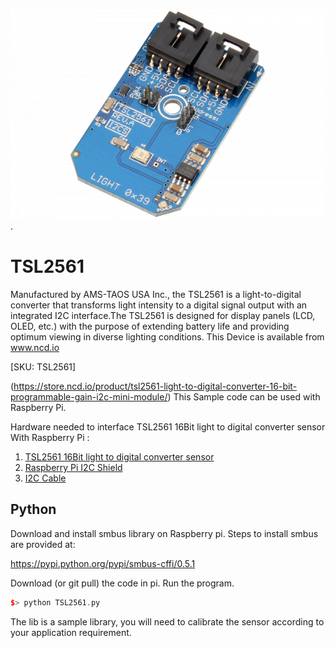 [![ TSL2561](TSL2561_I2C.png)](https://store.ncd.io/product/tsl2561-light-to-digital-converter-16-bit-programmable-gain-i2c-mini-module/).

#  TSL2561

Manufactured by AMS-TAOS USA Inc., the TSL2561 is a light-to-digital converter that transforms light intensity to a digital signal output with an integrated I2C interface.The TSL2561 is designed for display panels (LCD, OLED, etc.) with the purpose of extending battery life and providing optimum viewing in diverse lighting conditions.
This Device is available from www.ncd.io 

[SKU: TSL2561]

(https://store.ncd.io/product/tsl2561-light-to-digital-converter-16-bit-programmable-gain-i2c-mini-module/)
This Sample code can be used with Raspberry Pi.

Hardware needed to interface TSL2561 16Bit light to digital converter sensor With Raspberry Pi :
1. <a href="https://store.ncd.io/product/tsl2561-light-to-digital-converter-16-bit-programmable-gain-i2c-mini-module/">TSL2561 16Bit light to digital converter sensor</a>
2.  <a href="https://store.ncd.io/product/i2c-shield-for-raspberry-pi-3-pi2-with-outward-facing-i2c-port-terminates-over-hdmi-port/">Raspberry Pi I2C Shield</a>
3. <a href="https://store.ncd.io/product/i%C2%B2c-cable/">I2C Cable</a>

## Python
Download and install smbus library on Raspberry pi. Steps to install smbus are provided at:

https://pypi.python.org/pypi/smbus-cffi/0.5.1

Download (or git pull) the code in pi. Run the program.

```cpp
$> python TSL2561.py
```
The lib is a sample library, you will need to calibrate the sensor according to your application requirement.
